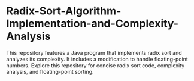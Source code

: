 # Radix-Sort-Algorithm-Implementation-and-Complexity-Analysis
This repository features a Java program that implements radix sort and analyzes its complexity. It includes a modification to handle floating-point numbers.  Explore this repository for concise radix sort code, complexity analysis, and floating-point sorting.
